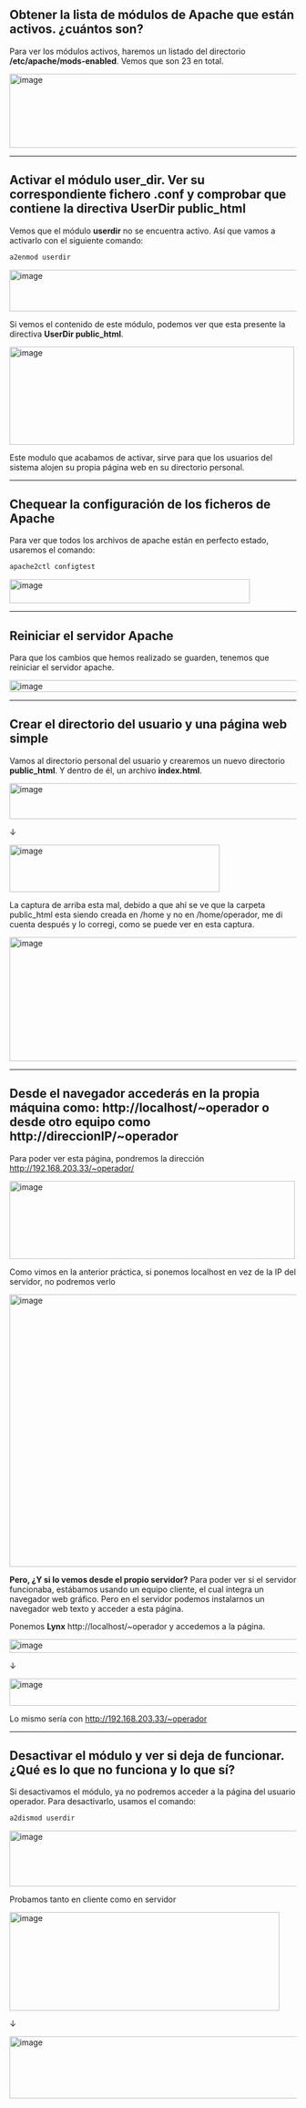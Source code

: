 ## Obtener la lista de módulos de Apache que están activos. ¿cuántos son? 

Para ver los módulos activos, haremos un listado del directorio **/etc/apache/mods-enabled**. 
Vemos que son 23 en total. 


<img width="782" height="130" alt="image" src="https://github.com/user-attachments/assets/309e310c-0349-4062-8554-47a031167d49" />

---

## Activar el módulo user_dir. Ver su correspondiente fichero .conf y comprobar que contiene la directiva UserDir public_html

Vemos que el módulo **userdir** no se encuentra activo. 
Así que vamos a activarlo con el siguiente comando:

```bash
a2enmod userdir
```


<img width="522" height="73" alt="image" src="https://github.com/user-attachments/assets/d7c0fb15-0584-4965-b03e-177dc50a9418" />

Si vemos el contenido de este módulo, podemos ver que esta presente la directiva **UserDir public_html**. 

<img width="500" height="172" alt="image" src="https://github.com/user-attachments/assets/05852004-f522-42a6-9e96-0f885dab5b24" />

Este modulo que acabamos de activar, sirve para que los usuarios del sistema alojen su propia página web en su directorio personal.

---

## Chequear la configuración de los ficheros de Apache

Para ver que todos los archivos de apache están en perfecto estado, usaremos el comando:

```bash
apache2ctl configtest
```


<img width="422" height="42" alt="image" src="https://github.com/user-attachments/assets/097b52eb-dea5-4bd4-8d69-f54e8ed75a75" />

---

## Reiniciar el servidor Apache

Para que los cambios que hemos realizado se guarden, tenemos que reiniciar el servidor apache.

<img width="633" height="21" alt="image" src="https://github.com/user-attachments/assets/c6149816-585d-4a8d-8f38-32d0191e6d80" />

---

## Crear el directorio del usuario y una página web simple 

Vamos al directorio personal del usuario y crearemos un nuevo directorio **public_html**. 
Y dentro de él, un archivo **index.html**. 


<img width="579" height="63" alt="image" src="https://github.com/user-attachments/assets/a7c9e084-3989-4df4-91d3-ce73253ef71f" />

↓


<img width="369" height="83" alt="image" src="https://github.com/user-attachments/assets/920dd635-1cb2-4eb7-a472-78b9af383939" />


La captura de arriba esta mal, debido a que ahí se ve que la carpeta public_html esta siendo creada en /home y no en /home/operador, me di cuenta después y lo corregi, como se puede ver en esta captura.



<img width="584" height="218" alt="image" src="https://github.com/user-attachments/assets/44f3dee9-aef4-4852-bd5a-3de18570c328" />

---

## Desde el navegador accederás en la propia máquina como: http://localhost/~operador o desde otro equipo como http://direccionIP/~operador

Para poder ver esta página, pondremos la dirección http://192.168.203.33/~operador/


<img width="501" height="137" alt="image" src="https://github.com/user-attachments/assets/1f35b199-0efa-49ff-a760-0ddfbd064b6f" />

Como vimos en la anterior práctica, si ponemos localhost en vez de la IP del servidor, no podremos verlo


<img width="520" height="478" alt="image" src="https://github.com/user-attachments/assets/560d8230-af5e-4dc1-8fe8-9cb5aefacc56" />

**Pero, ¿Y si lo vemos desde el propio servidor?** 
Para poder ver si el servidor funcionaba, estábamos usando un equipo cliente, el cual integra un navegador web gráfico. 
Pero en el servidor podemos instalarnos un navegador web texto y acceder a esta página.

Ponemos **Lynx** http://localhost/~operador y accedemos a la página. 

<img width="564" height="24" alt="image" src="https://github.com/user-attachments/assets/085affa0-8a25-493f-ac01-fc9afa611334" />

↓

<img width="663" height="48" alt="image" src="https://github.com/user-attachments/assets/14aa6a35-1524-499b-935b-cc3e75411d2f" />

Lo mismo sería con http://192.168.203.33/~operador

--- 

## Desactivar el módulo y ver si deja de funcionar. ¿Qué es lo que no funciona y lo que sí? 

Si desactivamos el módulo, ya no podremos acceder a la página del usuario operador. 
Para desactivarlo, usamos el comando:

```bash
a2dismod userdir
```

<img width="662" height="98" alt="image" src="https://github.com/user-attachments/assets/e12df17e-a8c6-4347-b4ac-0308dd6c87e9" />

Probamos tanto en cliente como en servidor 


<img width="474" height="173" alt="image" src="https://github.com/user-attachments/assets/57479fa3-8556-4cfb-8c5a-f4d0eac11fc5" />

↓

<img width="663" height="109" alt="image" src="https://github.com/user-attachments/assets/624e7b7e-2c06-47b6-94d4-54dad16cf659" />






















































































